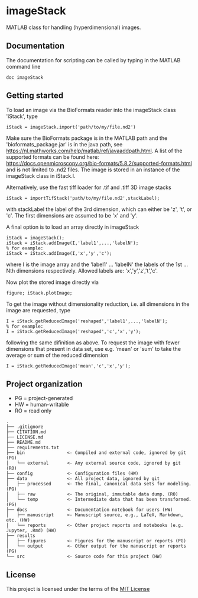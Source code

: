 # imageStack

MATLAB class for handling (hyperdimensional) images.

## Documentation

The documentation for scripting can be called by typing in the MATLAB command line
```
doc imageStack
```

## Getting started

To load an image via the BioFormats reader into the imageStack class 'iStack', type 
```
iStack = imageStack.import('path/to/my/file.nd2')
```
Make sure the BioFormats package is in the MATLAB path and the 'bioformats_package.jar' is in the java path, see https://nl.mathworks.com/help/matlab/ref/javaaddpath.html. A list of the supported formats can be found here: https://docs.openmicroscopy.org/bio-formats/5.8.2/supported-formats.html and is not limited to .nd2 files.
The image is stored in an instance of the imageStack class in iStack.I. 

Alternatively, use the fast tiff loader for .tif and .tiff 3D image stacks
```
iStack = importTifStack('path/to/my/file.nd2',stackLabel);
```
with stackLabel the label of the 3rd dimension, which can either be 'z', 't', or 'c'. The first dimensions are assumed to be 'x' and 'y'.

A final option is to load an array directly in imageStack
```
iStack = imageStack();
iStack = iStack.addImage(I,'label1',...,'labelN');
% for example:
iStack = iStack.addImage(I,'x','y','c');
```
where I is the image array and the 'label1' ... 'labelN' the labels of the 1st ... Nth dimensions respectively. Allowed labels are: 'x','y','z','t','c'.

Now plot the stored image directly via 
```
figure; iStack.plotImage;
```

To get the image without dimensionality reduction, i.e. all dimensions in the image are requested, type
```
I = iStack.getReducedImage('reshaped','label1',...,'labelN');
% for example:
I = iStack.getReducedImage('reshaped','c','x','y');
```
following the same difinition as above. To request the image with fewer dimensions that present in data set, use e.g. 'mean' or 'sum' to take the average or sum of the reduced dimension
```
I = iStack.getReducedImage('mean','c','x','y');
```

## Project organization
- PG = project-generated
- HW = human-writable
- RO = read only
```
.
├── .gitignore
├── CITATION.md
├── LICENSE.md
├── README.md
├── requirements.txt
├── bin                <- Compiled and external code, ignored by git (PG)
│   └── external       <- Any external source code, ignored by git (RO)
├── config             <- Configuration files (HW)
├── data               <- All project data, ignored by git
│   ├── processed      <- The final, canonical data sets for modeling. (PG)
│   ├── raw            <- The original, immutable data dump. (RO)
│   └── temp           <- Intermediate data that has been transformed. (PG)
├── docs               <- Documentation notebook for users (HW)
│   ├── manuscript     <- Manuscript source, e.g., LaTeX, Markdown, etc. (HW)
│   └── reports        <- Other project reports and notebooks (e.g. Jupyter, .Rmd) (HW)
├── results
│   ├── figures        <- Figures for the manuscript or reports (PG)
│   └── output         <- Other output for the manuscript or reports (PG)
└── src                <- Source code for this project (HW)

```


## License

This project is licensed under the terms of the [MIT License](/LICENSE.md)
